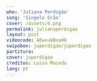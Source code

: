 ```yaml
---
who: 'Juliana Perdigão'
song: 'Singelo Grão'
cover: /assets/6.png
permalink: julianaperdigao
layout: post
videocode: AEwvu6BnaH8
swipebox: juperdigao/juperdigao
partitura: 
cover: juperdigao
creditos: Luisa Macedo
lang: pt
---
```

